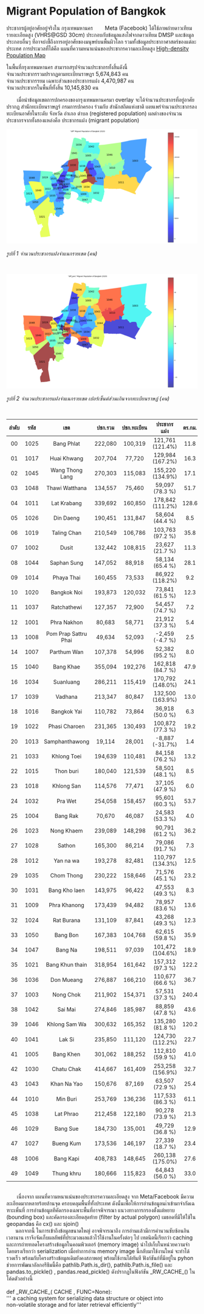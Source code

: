 # Migrant Population of Bangkok
ประชากรผู้อยู่อาศัยอยู่จริงใน กรุงเทพมหานคร
&nbsp;&nbsp;&nbsp;&nbsp;&nbsp;&nbsp; Meta (Facebook) ได้ใช้ภาพถ่ายดาวเทียมรายละเอียดสูง (VHRS@GSD 30cm) ประกอบกับข้อมูลแสงไฟจากดาวเทียม DMSP และข้อมูลประกอบอื่นๆ ที่อาจบ่งชี้ถึงการอยู่อาศัยของมนุษย์บนพื้นผิวโลก รวมทั้งข้อมูลประชากาศาสตร์ของแต่ละประเทศ การประมวลที่ได้คือ แผนที่ความหนาแน่นของประชากรความละเอียดสูง [High-density Population Map](https://dataforgood.facebook.com/dfg/tools/high-resolution-population-density-maps)<br/>

ในพื้นที่กรุงเทพมหานคร สามารถสรุปจำนวนประชากรทั้งสิ้นดังนี้ <br/>
จำนวนประชากรรวมปรากฏตามทะเบียนราษฏร 5,674,843 คน <br/>
จำนวนประชากรรยม เฉพาะส่วนของประชากรแฝง 4,470,987  คน <br/>
จำนวนประชากรในพื้นที่ทั้งสิ้น 10,145,830  คน <br/>

&nbsp;&nbsp;&nbsp;&nbsp;&nbsp;&nbsp; เมื่อนำข้อมูลเขตการปกครองของกรุงเทพมหานครมา overlay จะได้จำนวนประชากรที่อยู่อาศัยปรากฏ  สำนักทะเบียนราษฏร์ กรมการปกครอง ร่วมกับ สำนักสถิตแห่งชาติ เผยแพร่จำนวนประชากรลงทะเบียนอาศัยในระดับ จังหวัด อำเภอ ตำบล (registered population)  ผลต่างของจำนวนประชากรจากทั้งสองแหล่งคือ ประชากรแฝง (migrant population)
<br/>

![จำนวนประชากรแฝงรายเขตของกรุงเทพมหานคร](CACHE/MigrantBKK_diff.png?raw=true "Title")

_รูปที่ 1 จำนวนประชากรแฝงจำแนกรายเขต (คน)_

<br/>

![สัดส่วน % ประชากรแฝงรายเขตของกรุงเทพมหานคร](CACHE/MigrantBKK_diff_perc.png?raw=true "Title")

_รูปที่ 2 จำนวนประชากรแฝงจำแนกรายเขต เปอร์เซ็นต์ส่วนเกินจากทะเบียนราษฏ์ (คน)_

<br/>

| ลำดับ | รหัส  |        เขต           |  ปชก.รวม | ปชก.ทะเบียน |   ประชากรแฝง    | ตร.กม.| เวลา |
| :---: | :---: | :---: | :---: | :---: | :---: | :---: | :---: | 
| 00 | 1025   | Bang Phlat           |  222,080 |  100,319 |  121,761 (121.4%) |  11.8 | 3s. |
| 01 | 1017   | Huai Khwang          |  207,704 |   77,720 |  129,984 (167.2%) |  16.3 | 3s. |
| 02 | 1045   | Wang Thong Lang      |  270,303 |  115,083 |  155,220 (134.9%) |  17.1 | 3s. |
| 03 | 1048   | Thawi Watthana       |  134,557 |   75,460 |   59,097 (78.3 %) |  51.7 | 3s. |
| 04 | 1011   | Lat Krabang          |  339,692 |  160,850 |  178,842 (111.2%) | 128.6 | 7s. |
| 05 | 1026   | Din Daeng            |  190,451 |  131,847 |   58,604 (44.4 %) |   8.5 | 2s. |
| 06 | 1019   | Taling Chan          |  210,549 |  106,786 |  103,763 (97.2 %) |  35.8 | 3s. |
| 07 | 1002   | Dusit                |  132,442 |  108,815 |   23,627 (21.7 %) |  11.3 | 2s. |
| 08 | 1044   | Saphan Sung          |  147,052 |   88,918 |   58,134 (65.4 %) |  28.1 | 4s. |
| 09 | 1014   | Phaya Thai           |  160,455 |   73,533 |   86,922 (118.2%) |   9.2 | 2s. |
| 10 | 1020   | Bangkok Noi          |  193,873 |  120,032 |   73,841 (61.5 %) |  12.3 | 2s. |
| 11 | 1037   | Ratchathewi          |  127,357 |   72,900 |   54,457 (74.7 %) |   7.2 | 2s. |
| 12 | 1001   | Phra Nakhon          |   80,683 |   58,771 |   21,912 (37.3 %) |   5.4 | 2s. |
| 13 | 1008   | Pom Prap Sattru Phai |   49,634 |   52,093 |   -2,459 (-4.7 %) |   2.5 | 2s. |
| 14 | 1007   | Parthum Wan          |  107,378 |   54,996 |   52,382 (95.2 %) |   8.0 | 2s. |
| 15 | 1040   | Bang Khae            |  355,094 |  192,276 |  162,818 (84.7 %) |  47.9 | 4s. |
| 16 | 1034   | Suanluang            |  286,211 |  115,419 |  170,792 (148.0%) |  24.1 | 3s. |
| 17 | 1039   | Vadhana              |  213,347 |   80,847 |  132,500 (163.9%) |  13.0 | 3s. |
| 18 | 1016   | Bangkok Yai          |  110,782 |   73,864 |   36,918 (50.0 %) |   6.3 | 2s. |
| 19 | 1022   | Phasi Charoen        |  231,365 |  130,493 |  100,872 (77.3 %) |  19.2 | 3s. |
| 20 | 1013   | Samphanthawong       |   19,114 |   28,001 |   -8,887 (-31.7%) |   1.4 | 2s. |
| 21 | 1033   | Khlong Toei          |  194,639 |  110,481 |   84,158 (76.2 %) |  13.2 | 3s. |
| 22 | 1015   | Thon buri            |  180,040 |  121,539 |   58,501 (48.1 %) |   8.5 | 2s. |
| 23 | 1018   | Khlong San           |  114,576 |   77,471 |   37,105 (47.9 %) |   6.0 | 2s. |
| 24 | 1032   | Pra Wet              |  254,058 |  158,457 |   95,601 (60.3 %) |  53.7 | 4s. |
| 25 | 1004   | Bang Rak             |   70,670 |   46,087 |   24,583 (53.3 %) |   4.0 | 2s. |
| 26 | 1023   | Nong Khaem           |  239,089 |  148,298 |   90,791 (61.2 %) |  36.2 | 3s. |
| 27 | 1028   | Sathon               |  165,300 |   86,214 |   79,086 (91.7 %) |   7.3 | 2s. |
| 28 | 1012   | Yan na wa            |  193,278 |   82,481 |  110,797 (134.3%) |  12.5 | 2s. |
| 29 | 1035   | Chom Thong           |  230,222 |  158,646 |   71,576 (45.1 %) |  23.2 | 3s. |
| 30 | 1031   | Bang Kho laen        |  143,975 |   96,422 |   47,553 (49.3 %) |   8.3 | 2s. |
| 31 | 1009   | Phra Khanong         |  173,439 |   94,482 |   78,957 (83.6 %) |  13.6 | 2s. |
| 32 | 1024   | Rat Burana           |  131,109 |   87,841 |   43,268 (49.3 %) |  12.3 | 2s. |
| 33 | 1050   | Bang Bon             |  167,383 |  104,768 |   62,615 (59.8 %) |  35.9 | 4s. |
| 34 | 1047   | Bang Na              |  198,511 |   97,039 |  101,472 (104.6%) |  18.9 | 3s. |
| 35 | 1021   | Bang Khun thain      |  318,954 |  161,642 |  157,312 (97.3 %) | 122.2 | 6s. |
| 36 | 1036   | Don Mueang           |  276,887 |  166,210 |  110,677 (66.6 %) |  36.7 | 3s. |
| 37 | 1003   | Nong Chok            |  211,902 |  154,371 |   57,531 (37.3 %) | 240.4 | 7s. |
| 38 | 1042   | Sai Mai              |  274,846 |  185,987 |   88,859 (47.8 %) |  43.6 | 5s. |
| 39 | 1046   | Khlong Sam Wa        |  300,632 |  165,352 |  135,280 (81.8 %) | 120.2 | 8s. |
| 40 | 1041   | Lak Si               |  235,850 |  111,120 |  124,730 (112.2%) |  22.7 | 3s. |
| 41 | 1005   | Bang Khen            |  301,062 |  188,252 |  112,810 (59.9 %) |  41.0 | 5s. |
| 42 | 1030   | Chatu Chak           |  414,667 |  161,409 |  253,258 (156.9%) |  32.7 | 3s. |
| 43 | 1043   | Khan Na Yao          |  150,676 |   87,169 |   63,507 (72.9 %) |  25.4 | 4s. |
| 44 | 1010   | Min Buri             |  253,769 |  136,236 |  117,533 (86.3 %) |  61.1 | 6s. |
| 45 | 1038   | Lat Phrao            |  212,458 |  122,180 |   90,278 (73.9 %) |  21.3 | 3s. |
| 46 | 1029   | Bang Sue             |  184,730 |  135,001 |   49,729 (36.8 %) |  12.9 | 2s. |
| 47 | 1027   | Bueng Kum            |  173,536 |  146,197 |   27,339 (18.7 %) |  23.4 | 4s. |
| 48 | 1006   | Bang Kapi            |  408,783 |  148,645 |  260,138 (175.0%) |  27.6 | 5s. |
| 49 | 1049   | Thung khru           |  180,666 |  115,823 |   64,843 (56.0 %) |  33.0 | 3s. |


<br/>
&nbsp;&nbsp;&nbsp;&nbsp;&nbsp;&nbsp; เนื่องจาก แผนที่ความหนาแน่นของประชากรความละเอียดสูง จาก Meta/Facebook มีความละเอียดมากหลายร้อยล้านจุด ครอบคลุมพื้นที่ทั้งประเทศ ดังนั้นเพื่อให้การอ่านข้อมูลนเำเข้ามาจำกัดเฉฑาะเพื่นที่ การอ่านข้อมูลทีคัดกรองเฉพาะพื้นที่อาจพิจารณา แนวงทางการกรองตั้งแต่หยาบ (bounding box) และคัดกรองละเอียดสุดท้าย (filter by actual polygon) เมธอดที่มีให้ใช้ใน geopandas คือ cx() และ sjoin() <br/>
&nbsp;&nbsp;&nbsp;&nbsp;&nbsp;&nbsp;นอกจากนี้ ในการเข้าถึงข้อมูลขนาดใหญ่ อาจพิจารณาถึง การอ่านแล้วมีการคำนวนซับซ้อนกินเวลานาน เราจึงจัดเก็บผลลัพธ์ที่ประมวลผลแล้วไว้ใช้งานในครั้งต่อๆ ไป เทตนิตนี้เรียกว่า caching และการถ่ายทอดโครงสร้างข้อมูลในคอมพิวเตอร์ (memory image) นำไปเก็บในหน่วยความจำโดยตรงเรียกว่า serialization เมื่อทำการอ่าน memory image นี้กลับมาใช้งานใหม่ จะทำได้รวดเร็ว พร้อมกับโครงสร้างข้อมูลเดิมยังคงสภาพอยู่ พร้อมใช้งานได้ทันที ฟังก์ชันก์ที่มีอยู่ใน pyhon ช่วยการพัฒนาอัลกอรึธึมนี้คือ pathlib.Path.is_dir(), pathlib.Path.is_file() และ  pandas.to_pickle()  , pandas.read_pickle() ดังปรากฏในฟังก์ชัน _RW_CACHE_() ในโค้ดตัวอย่างนี้<br/>
<br/>
def _RW_CACHE_( CACHE , FUNC=None): <br/>
    ''' a caching system for serializing data structure or object into <br/>
        non-volatile storage and for later retrieval efficiently'''  <br/>
        
